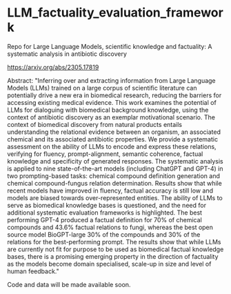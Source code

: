 # LLM_factuality_evaluation_framework

Repo for Large Language Models, scientific knowledge and factuality: A systematic analysis in antibiotic discovery

https://arxiv.org/abs/2305.17819

Abstract:
"Inferring over and extracting information from Large Language Models (LLMs) trained on a large corpus of scientific literature can potentially drive a new era in biomedical research, reducing the barriers for accessing existing medical evidence. This work examines the potential of LLMs for dialoguing with biomedical background knowledge, using the context of antibiotic discovery as an exemplar motivational scenario. The context of biomedical discovery from natural products entails understanding the relational evidence between an organism, an associated chemical and its associated antibiotic properties. We provide a systematic assessment on the ability of LLMs to encode and express these relations, verifying for fluency, prompt-alignment, semantic coherence, factual knowledge and specificity of generated responses. The systematic analysis is applied to nine state-of-the-art models (including ChatGPT and GPT-4) in two prompting-based tasks: chemical compound definition generation and chemical compound-fungus relation determination. Results show that while recent models have improved in fluency, factual accuracy is still low and models are biased towards over-represented entities. The ability of LLMs to serve as biomedical knowledge bases is questioned, and the need for additional systematic evaluation frameworks is highlighted. The best performing GPT-4 produced a factual definition for 70% of chemical compounds and 43.6% factual relations to fungi, whereas the best open source model BioGPT-large 30% of the compounds and 30% of the relations for the best-performing prompt. The results show that while LLMs are currently not fit for purpose to be used as biomedical factual knowledge bases, there is a promising emerging property in the direction of factuality as the models become domain specialised, scale-up in size and level of human feedback."


Code and data will be made available soon.
